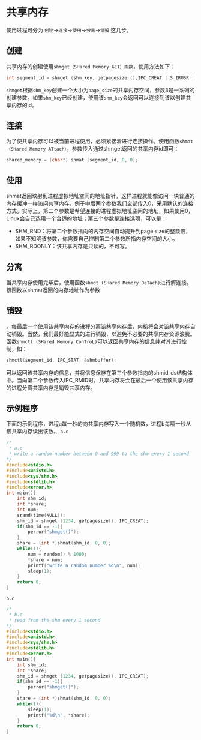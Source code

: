 # 共享内存

使用过程可分为 `创建`->`连接`->`使用`->`分离`->`销毁` 这几步。

## 创建

共享内存的创建使用`shmget（SHared Memory GET）函数`，使用方法如下：
```c
int segment_id = shmget (shm_key, getpagesize (),IPC_CREAT | S_IRUSR | S_IWUSER);
```
`shmget`根据`shm_key`创建一个大小为`page_size`的共享内存空间，参数3是一系列的创建参数。如果`shm_key`已经创建，使用该`shm_key`会返回可以连接到该以创建共享内存的id。

## 连接

为了使共享内存可以被当前进程使用，必须紧接着进行连接操作。使用函数`shmat（SHared Memory ATtach）`，参数传入通过shmget返回的共享内存id即可：
```c
shared_memory = (char*) shmat (segment_id, 0, 0);
```

## 使用

shmat返回映射到进程虚拟地址空间的地址指针，这样进程就能像访问一块普通的内存缓冲一样访问共享内存。例子中后两个参数我们全部传入0，采用默认的连接方式。实际上，第二个参数是希望连接的进程虚拟地址空间的地址，如果使用0，Linux会自己选用一个合适的地址；第三个参数是连接选项，可以是：
 
- SHM_RND：将第二个参数指向的内存空间自动提升到page size的整数倍，如果不知明该参数，你需要自己控制第二个参数所指内存空间的大小。
- SHM_RDONLY：该共享内存是只读的，不可写。

## 分离

当共享内存使用完毕后，使用函数`shmdt (SHared Memory DeTach)`进行解连接。该函数以shmat返回的内存地址作为参数

## 销毁

。每最后一个使用该共享内存的进程分离该共享内存后，内核将会对该共享内存自动销毁。当然，我们最好能显式的进行销毁，以避免不必要的共享内存资源浪费。函数`shmctl (SHared Memory ConTroL)`可以返回共享内存的信息并对其进行控制，如：
```c
shmctl(segment_id, IPC_STAT, &shmbuffer);
```

可以返回该共享内存的信息，并将信息保存在第三个参数指向的shmid_ds结构体中。当向第二个参数传入IPC_RMID时，共享内存将会在最后一个使用该共享内存的进程分离共享内存是销毁共享内存。

## 示例程序

下面的示例程序，进程a每一秒的向共享内存写入一个随机数，进程b每隔一秒从该共享内存读出该数。
`a.c`
```c
/* 
 * a.c 
 * write a random number between 0 and 999 to the shm every 1 second 
*/
#include<stdio.h>  
#include<unistd.h>  
#include<sys/shm.h>  
#include<stdlib.h>  
#include<error.h>  
int main(){
    int shm_id;
    int *share;
    int num;
    srand(time(NULL));
    shm_id = shmget (1234, getpagesize(), IPC_CREAT);
    if(shm_id == -1){
        perror("shmget()");  
    }
    share = (int *)shmat(shm_id, 0, 0);
    while(1){
        num = random() % 1000;  
        *share = num;  
        printf("write a random number %d\n", num);  
        sleep(1);  
    }
    return 0;
}
```

`b.c`
```c
/* 
 * b.c 
 * read from the shm every 1 second 
*/
#include<stdio.h>  
#include<unistd.h>  
#include<sys/shm.h>  
#include<stdlib.h>  
#include<error.h>  
int main(){
    int shm_id;
    int *share;
    shm_id = shmget (1234, getpagesize(), IPC_CREAT);
    if(shm_id == -1){
        perror("shmget()");  
    }
    share = (int *)shmat(shm_id, 0, 0);
    while(1){
        sleep(1);  
        printf("%d\n", *share);  
    }
    return 0;
}
```
